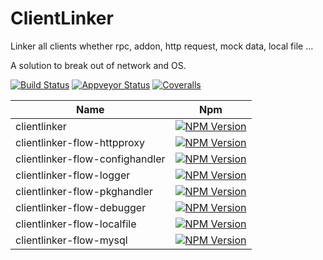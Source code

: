 ClientLinker
=============

Linker all clients whether rpc, addon, http request, mock data, local file ...

A solution to break out of network and OS.

[![Build Status][travis-image]][travis-url]
[![Appveyor Status][appveyor-image]][appveyor-url]
[![Coveralls][coveralls-image]][coveralls-url]

| Name                             | Npm                       |
|----------------------------------|---------------------------|
| clientlinker                     | [![NPM Version](https://img.shields.io/npm/v/clientlinker.svg)](https://www.npmjs.org/package/clientlinker)  |
| clientlinker-flow-httpproxy       | [![NPM Version](https://img.shields.io/npm/v/clientlinker-flow-httpproxy.svg)](https://www.npmjs.org/package/clientlinker-flow-httpproxy)  |
| clientlinker-flow-confighandler    | [![NPM Version](https://img.shields.io/npm/v/clientlinker-flow-confighandler.svg)](https://www.npmjs.org/package/clientlinker-flow-confighandler)  |
| clientlinker-flow-logger          | [![NPM Version](https://img.shields.io/npm/v/clientlinker-flow-logger.svg)](https://www.npmjs.org/package/clientlinker-flow-logger)  |
| clientlinker-flow-pkghandler      | [![NPM Version](https://img.shields.io/npm/v/clientlinker-flow-pkghandler.svg)](https://www.npmjs.org/package/clientlinker-flow-pkghandler)  |
| clientlinker-flow-debugger        | [![NPM Version](https://img.shields.io/npm/v/clientlinker-flow-debugger.svg)](https://www.npmjs.org/package/clientlinker-flow-debugger)  |
| clientlinker-flow-localfile        | [![NPM Version](https://img.shields.io/npm/v/clientlinker-flow-localfile.svg)](https://www.npmjs.org/package/clientlinker-flow-localfile)  |
| clientlinker-flow-mysql           | [![NPM Version](https://img.shields.io/npm/v/clientlinker-flow-mysql.svg)](https://www.npmjs.org/package/clientlinker-flow-mysql)  |


[travis-image]: https://img.shields.io/travis/com/Bacra/node-clientlinker/master.svg?label=linux
[travis-url]: https://travis-ci.com/Bacra/node-clientlinker
[appveyor-image]: https://img.shields.io/appveyor/ci/Bacra/node-clientlinker/master.svg?label=windows
[appveyor-url]: https://ci.appveyor.com/project/Bacra/node-clientlinker
[coveralls-image]: https://img.shields.io/coveralls/Bacra/node-clientlinker.svg
[coveralls-url]: https://coveralls.io/github/Bacra/node-clientlinker
